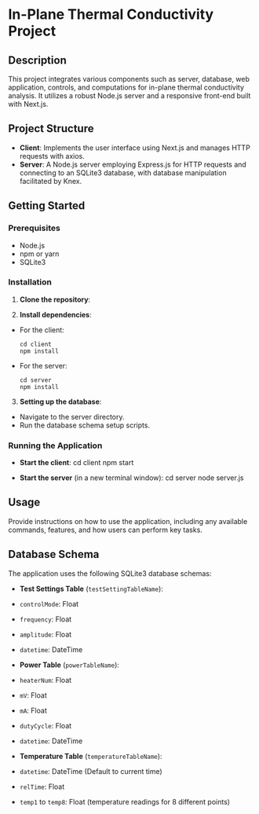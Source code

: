 # In-Plane Thermal Conductivity Project

## Description
This project integrates various components such as server, database, web application, controls, and computations for in-plane thermal conductivity analysis. It utilizes a robust Node.js server and a responsive front-end built with Next.js.

## Project Structure
- **Client**: Implements the user interface using Next.js and manages HTTP requests with axios.
- **Server**: A Node.js server employing Express.js for HTTP requests and connecting to an SQLite3 database, with database manipulation facilitated by Knex.

## Getting Started

### Prerequisites
- Node.js
- npm or yarn
- SQLite3

### Installation
1. **Clone the repository**:


2. **Install dependencies**:
- For the client:
  ```
  cd client
  npm install
  ```
- For the server:
  ```
  cd server
  npm install
  ```

3. **Setting up the database**:
- Navigate to the server directory.
- Run the database schema setup scripts.

### Running the Application
- **Start the client**:
cd client
npm start

- **Start the server** (in a new terminal window):
cd server
node server.js


## Usage
Provide instructions on how to use the application, including any available commands, features, and how users can perform key tasks.

## Database Schema
The application uses the following SQLite3 database schemas:

- **Test Settings Table** (`testSettingTableName`):
- `controlMode`: Float
- `frequency`: Float
- `amplitude`: Float
- `datetime`: DateTime

- **Power Table** (`powerTableName`):
- `heaterNum`: Float
- `mV`: Float
- `mA`: Float
- `dutyCycle`: Float
- `datetime`: DateTime

- **Temperature Table** (`temperatureTableName`):
- `datetime`: DateTime (Default to current time)
- `relTime`: Float
- `temp1` to `temp8`: Float (temperature readings for 8 different points)


